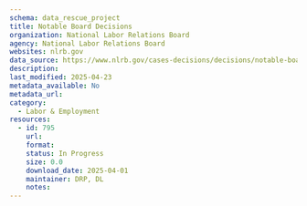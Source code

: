 ```yaml
---
schema: data_rescue_project 
title: Notable Board Decisions
organization: National Labor Relations Board
agency: National Labor Relations Board
websites: nlrb.gov
data_source: https://www.nlrb.gov/cases-decisions/decisions/notable-board-decisions
description: 
last_modified: 2025-04-23
metadata_available: No
metadata_url: 
category:
  - Labor & Employment 
resources:
  - id: 795
    url: 
    format: 
    status: In Progress
    size: 0.0
    download_date: 2025-04-01
    maintainer: DRP, DL
    notes: 
---
```

